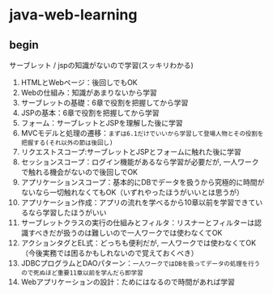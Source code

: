 # java-web-learning

## begin
サーブレット / jspの知識がないので学習(スッキリわかる)
1. HTMLとWebページ：後回しでもOK
2. Webの仕組み：知識があまりないから学習
3. サーブレットの基礎：6章で役割を把握してから学習
4. JSPの基本：6章で役割を把握してから学習
5. フォーム：サーブレットとJSPを理解した後に学習
6. MVCモデルと処理の遷移：`まずは6.1だけでいいから学習して登場人物とその役割を把握する(それ以外の節は後回し)`
7. リクエストスコープ:サーブレットとJSPとフォームに触れた後に学習
8. セッションスコープ：ログイン機能があるなら学習が必要だが, 一人ワークで触れる機会がないので後回しでOK
9. アプリケーションスコープ：基本的にDBでデータを扱うから究極的に時間がないなら一切触れなくてもOK（いずれやったほうがいいとは思うが）
10. アプリケーション作成：アプリの流れを学べるから10章以前を学習できているなら学習したほうがいい
11. サーブレットクラスの実行の仕組みとフィルタ：リスナーとフィルターは認識すべきだが扱うのは難しいので一人ワークでは使わなくてOK
12. アクションタグとEL式：どっちも便利だが, 一人ワークでは使わなくてOK（今後実務では困るかもしれないので覚えておくべき）
13. JDBCプログラムとDAOパターン：`一人ワークではDBを扱ってデータの処理を行うので死ぬほど重要11章以前を学んだら即学習`
14. Webアプリケーションの設計：ためにはなるので時間があれば学習
